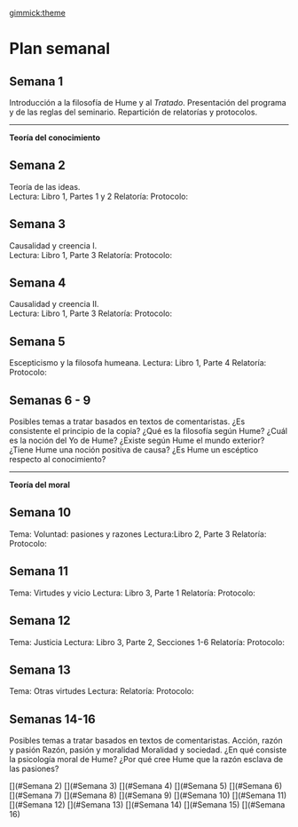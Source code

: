 [gimmick:theme](united)

# Plan semanal


## Semana 1
Introducción a la filosofía de Hume y al *Tratado*. Presentación del programa y de las reglas del seminario. Repartición de relatorías y protocolos. 

---

**Teoría del conocimiento** 

## Semana 2 
Teoría de las ideas.  
Lectura: Libro 1, Partes 1 y 2
Relatoría: 
Protocolo:  

## Semana 3 
Causalidad y creencia I.  
Lectura: Libro 1, Parte 3
Relatoría: 
Protocolo:  

## Semana 4 
Causalidad y creencia II.  
Lectura: Libro 1, Parte 3
Relatoría: 
Protocolo:  

## Semana 5
Escepticismo y la filosofa humeana. 
Lectura: Libro 1, Parte 4 
Relatoría: 
Protocolo:  

## Semanas 6 - 9
Posibles temas a tratar basados en textos de comentaristas.
¿Es consistente el principio de la copia?
¿Qué es la filosofía según Hume?
¿Cuál es la noción del Yo de Hume?
¿Existe según Hume el mundo exterior?
¿Tiene Hume una noción positiva de causa?
¿Es Hume un escéptico respecto al conocimiento?
 
--- 
**Teoría del moral** 

## Semana 10
Tema: Voluntad: pasiones y razones
Lectura:Libro 2, Parte 3
Relatoría: 
Protocolo: 

## Semana 11
Tema: Virtudes y vicio
Lectura: Libro 3, Parte 1
Relatoría: 
Protocolo: 

## Semana 12
Tema: Justicia
Lectura: Libro 3, Parte 2, Secciones 1-6 
Relatoría: 
Protocolo:  

## Semana 13
Tema: Otras virtudes
Lectura:
Relatoría: 
Protocolo:  

## Semanas 14-16
Posibles temas a tratar basados en textos de comentaristas.
Acción, razón y pasión
Razón, pasión y moralidad
Moralidad y sociedad.
¿En qué consiste la psicología moral de Hume?
¿Por qué cree Hume que la razón esclava de las pasiones?
<!-- toc -->
[](#Semana 2)
[](#Semana 3)
[](#Semana 4)
[](#Semana 5)
[](#Semana 6)
[](#Semana 7)
[](#Semana 8)
[](#Semana 9)
[](#Semana 10)
[](#Semana 11)
[](#Semana 12)
[](#Semana 13)
[](#Semana 14)
[](#Semana 15)
[](#Semana 16)
<!-- tocstop -->
